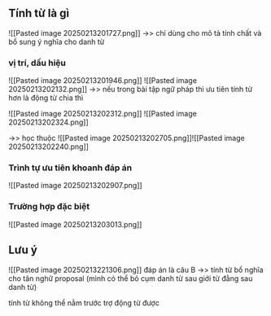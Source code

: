 
## Tính từ là gì
![[Pasted image 20250213201727.png]]
->> chỉ dùng cho mô tả tính chất và bổ sung ý nghĩa cho danh từ 

### vị trí, dấu hiệu 
![[Pasted image 20250213201946.png]]
![[Pasted image 20250213202132.png]]
->> nếu trong bài tập ngữ pháp thì ưu tiên tính từ hơn là động từ chia thì 


![[Pasted image 20250213202312.png]]
![[Pasted image 20250213202324.png]]

->> học thuộc 
![[Pasted image 20250213202705.png]]![[Pasted image 20250213202240.png]]

### Trình tự ưu tiên khoanh đáp án 
![[Pasted image 20250213202907.png]]


### Trường hợp đặc biệt
![[Pasted image 20250213203013.png]]

## Lưu ý

![[Pasted image 20250213221306.png]]
đáp án là câu B 
->> tính từ bổ nghĩa cho tân nghữ proposal (mình có thể bỏ cụm danh từ sau giới từ đằng sau danh từ) 

tính từ không thể nằm trước trợ động từ được